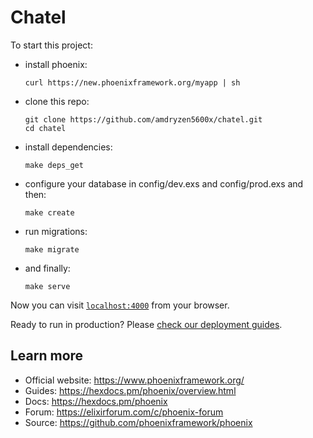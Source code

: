 # Chatel

To start this project:
  * install phoenix:
    ```console
    curl https://new.phoenixframework.org/myapp | sh
    ```
  * clone this repo:
    ```console
    git clone https://github.com/amdryzen5600x/chatel.git
    cd chatel
    ```
  * install dependencies:
    ```console
    make deps_get
    ```
  * configure your database in config/dev.exs and config/prod.exs and then:
    ```console
    make create
    ```
  * run migrations:
    ```console
    make migrate
    ```
  * and finally:
    ```console
    make serve
    ```


Now you can visit [`localhost:4000`](http://localhost:4000) from your browser.

Ready to run in production? Please [check our deployment guides](https://hexdocs.pm/phoenix/deployment.html).

## Learn more

  * Official website: https://www.phoenixframework.org/
  * Guides: https://hexdocs.pm/phoenix/overview.html
  * Docs: https://hexdocs.pm/phoenix
  * Forum: https://elixirforum.com/c/phoenix-forum
  * Source: https://github.com/phoenixframework/phoenix
